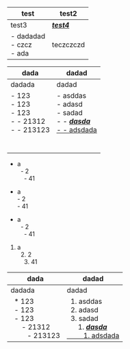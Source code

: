 | test | test2 |
| --- | --- |
| test3 | <u>_**test4**_<u> |
| - dadadad<br>- czcz<br>- ada<br> | teczczczd |


| dada | dadad |
| --- | --- |
| dadada | dadad |
| - 123<br>- 123<br>- 123<br>- - 21312<br>- - 213123<br><br><br> | - asddas<br>- adasd<br>- sadad<br>- - <u>_**dasda**_<u><br>- - adsdada<br><br><br> |

- a<br>&nbsp;&nbsp;- 2<br>&nbsp;&nbsp;&nbsp;&nbsp;- 41<br>

- a<br>  - 2<br>    - 41<br>

- a<br>&nbsp;&nbsp;- 2<br>&nbsp;&nbsp;&nbsp;&nbsp;- 41<br>

1. a<br>&nbsp;&nbsp;2. 2<br>&nbsp;&nbsp;&nbsp;&nbsp;3. 41<br>


| dada | dadad |
| --- | --- |
| dadada | dadad |
| &nbsp;&nbsp;* 123<br>&nbsp;&nbsp;- 123<br>&nbsp;&nbsp;- 123<br>&nbsp;&nbsp;&nbsp;&nbsp;&nbsp;&nbsp;- 21312<br>&nbsp;&nbsp;&nbsp;&nbsp;&nbsp;&nbsp;&nbsp;&nbsp;&nbsp;- 213123<br> | &nbsp;&nbsp;1. asddas<br>&nbsp;&nbsp;2. adasd<br>&nbsp;&nbsp;3. sadad<br>&nbsp;&nbsp;&nbsp;&nbsp;&nbsp;&nbsp;1. <u>_**dasda**_<u><br>&nbsp;&nbsp;&nbsp;&nbsp;&nbsp;&nbsp;&nbsp;&nbsp;&nbsp;1. adsdada<br> |
